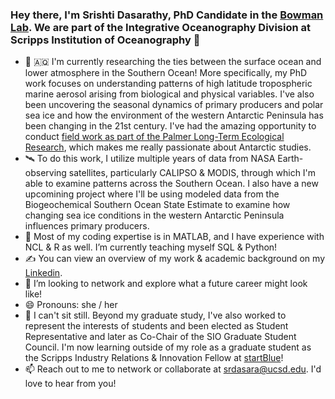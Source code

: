 ### Hey there, I'm Srishti Dasarathy, PhD Candidate in the [Bowman Lab](https://www.polarmicrobes.org). We are part of the Integrative Oceanography Division at Scripps Institution of Oceanography 🌊

- 🔭 🇦🇶 I'm currently researching the ties between the surface ocean and lower atmosphere in the Southern Ocean! More specifically, my PhD work focuses on understanding patterns of high latitude tropospheric marine aerosol arising from biological and physical variables. I've also been uncovering the seasonal dynamics of primary producers and polar sea ice and how the environment of the western Antarctic Peninsula has been changing in the 21st century. I've had the amazing opportunity to conduct [field work as part of the Palmer Long-Term Ecological Research](http://pal.lternet.edu), which makes me really passionate about Antarctic studies. 
- 🛰️ To do this work, I utilize multiple years of data from NASA Earth-observing satellites, particularly CALIPSO & MODIS, through which I'm able to examine patterns across the Southern Ocean. I also have a new upcomining project where I'll be using modeled data from the Biogeochemical Southern Ocean State Estimate to examine how changing sea ice conditions in the western Antarctic Peninsula influences primary producers. 
- 🌱 Most of my coding expertise is in MATLAB, and I have experience with NCL & R as well. I’m currently teaching myself SQL & Python!
- ✍️ You can view an overview of my work & academic background on my [Linkedin](https://www.linkedin.com/in/srishti-dasarathy/). 
- 👯 I’m looking to network and explore what a future career might look like! 
- 😄 Pronouns: she / her
- 💃 I can't sit still. Beyond my graduate study, I've also worked to represent the interests of students and been elected as Student Representative and later as Co-Chair of the SIO Graduate Student Council. I'm now learning outside of my role as a graduate student as the Scripps Industry Relations & Innovation Fellow at [startBlue](https://startblue.ucsd.edu)! 
- 📫 Reach out to me to network or collaborate at srdasara@ucsd.edu. I'd love to hear from you! 
